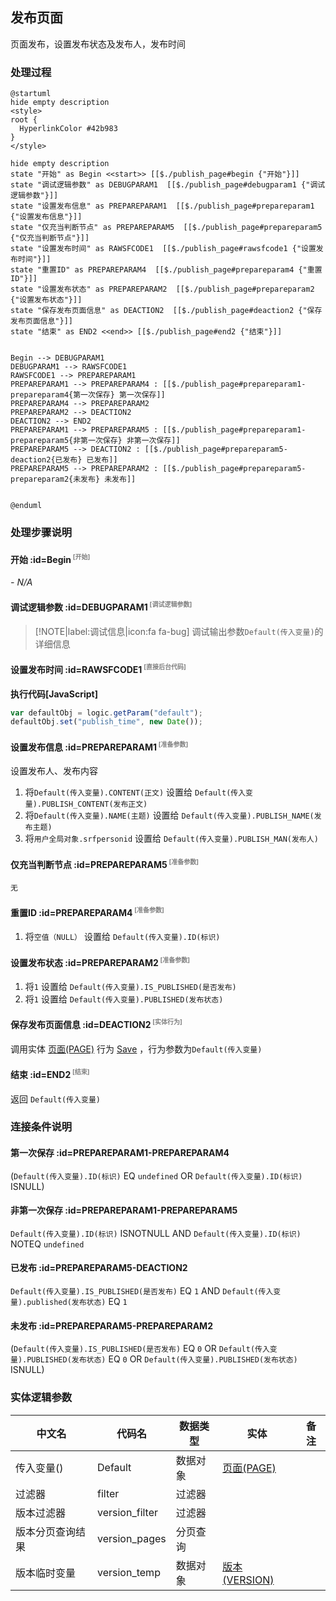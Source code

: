 ## 发布页面 <!-- {docsify-ignore-all} -->

   页面发布，设置发布状态及发布人，发布时间

### 处理过程

```plantuml
@startuml
hide empty description
<style>
root {
  HyperlinkColor #42b983
}
</style>

hide empty description
state "开始" as Begin <<start>> [[$./publish_page#begin {"开始"}]]
state "调试逻辑参数" as DEBUGPARAM1  [[$./publish_page#debugparam1 {"调试逻辑参数"}]]
state "设置发布信息" as PREPAREPARAM1  [[$./publish_page#prepareparam1 {"设置发布信息"}]]
state "仅充当判断节点" as PREPAREPARAM5  [[$./publish_page#prepareparam5 {"仅充当判断节点"}]]
state "设置发布时间" as RAWSFCODE1  [[$./publish_page#rawsfcode1 {"设置发布时间"}]]
state "重置ID" as PREPAREPARAM4  [[$./publish_page#prepareparam4 {"重置ID"}]]
state "设置发布状态" as PREPAREPARAM2  [[$./publish_page#prepareparam2 {"设置发布状态"}]]
state "保存发布页面信息" as DEACTION2  [[$./publish_page#deaction2 {"保存发布页面信息"}]]
state "结束" as END2 <<end>> [[$./publish_page#end2 {"结束"}]]


Begin --> DEBUGPARAM1
DEBUGPARAM1 --> RAWSFCODE1
RAWSFCODE1 --> PREPAREPARAM1
PREPAREPARAM1 --> PREPAREPARAM4 : [[$./publish_page#prepareparam1-prepareparam4{第一次保存} 第一次保存]]
PREPAREPARAM4 --> PREPAREPARAM2
PREPAREPARAM2 --> DEACTION2
DEACTION2 --> END2
PREPAREPARAM1 --> PREPAREPARAM5 : [[$./publish_page#prepareparam1-prepareparam5{非第一次保存} 非第一次保存]]
PREPAREPARAM5 --> DEACTION2 : [[$./publish_page#prepareparam5-deaction2{已发布} 已发布]]
PREPAREPARAM5 --> PREPAREPARAM2 : [[$./publish_page#prepareparam5-prepareparam2{未发布} 未发布]]


@enduml
```


### 处理步骤说明

#### 开始 :id=Begin<sup class="footnote-symbol"> <font color=gray size=1>[开始]</font></sup>



*- N/A*
#### 调试逻辑参数 :id=DEBUGPARAM1<sup class="footnote-symbol"> <font color=gray size=1>[调试逻辑参数]</font></sup>



> [!NOTE|label:调试信息|icon:fa fa-bug]
> 调试输出参数`Default(传入变量)`的详细信息


#### 设置发布时间 :id=RAWSFCODE1<sup class="footnote-symbol"> <font color=gray size=1>[直接后台代码]</font></sup>



<p class="panel-title"><b>执行代码[JavaScript]</b></p>

```javascript
var defaultObj = logic.getParam("default");
defaultObj.set("publish_time", new Date());
```

#### 设置发布信息 :id=PREPAREPARAM1<sup class="footnote-symbol"> <font color=gray size=1>[准备参数]</font></sup>

设置发布人、发布内容

1. 将`Default(传入变量).CONTENT(正文)` 设置给  `Default(传入变量).PUBLISH_CONTENT(发布正文)`
2. 将`Default(传入变量).NAME(主题)` 设置给  `Default(传入变量).PUBLISH_NAME(发布主题)`
3. 将`用户全局对象.srfpersonid` 设置给  `Default(传入变量).PUBLISH_MAN(发布人)`

#### 仅充当判断节点 :id=PREPAREPARAM5<sup class="footnote-symbol"> <font color=gray size=1>[准备参数]</font></sup>




    无

#### 重置ID :id=PREPAREPARAM4<sup class="footnote-symbol"> <font color=gray size=1>[准备参数]</font></sup>



1. 将`空值（NULL）` 设置给  `Default(传入变量).ID(标识)`

#### 设置发布状态 :id=PREPAREPARAM2<sup class="footnote-symbol"> <font color=gray size=1>[准备参数]</font></sup>



1. 将`1` 设置给  `Default(传入变量).IS_PUBLISHED(是否发布)`
2. 将`1` 设置给  `Default(传入变量).PUBLISHED(发布状态)`

#### 保存发布页面信息 :id=DEACTION2<sup class="footnote-symbol"> <font color=gray size=1>[实体行为]</font></sup>



调用实体 [页面(PAGE)](module/Wiki/article_page.md) 行为 [Save](module/Wiki/article_page#行为) ，行为参数为`Default(传入变量)`

#### 结束 :id=END2<sup class="footnote-symbol"> <font color=gray size=1>[结束]</font></sup>



返回 `Default(传入变量)`


### 连接条件说明
#### 第一次保存 :id=PREPAREPARAM1-PREPAREPARAM4

(`Default(传入变量).ID(标识)` EQ `undefined` OR `Default(传入变量).ID(标识)` ISNULL)
#### 非第一次保存 :id=PREPAREPARAM1-PREPAREPARAM5

`Default(传入变量).ID(标识)` ISNOTNULL AND `Default(传入变量).ID(标识)` NOTEQ `undefined`
#### 已发布 :id=PREPAREPARAM5-DEACTION2

`Default(传入变量).IS_PUBLISHED(是否发布)` EQ `1` AND `Default(传入变量).published(发布状态)` EQ `1`
#### 未发布 :id=PREPAREPARAM5-PREPAREPARAM2

(`Default(传入变量).IS_PUBLISHED(是否发布)` EQ `0` OR `Default(传入变量).PUBLISHED(发布状态)` EQ `0` OR `Default(传入变量).PUBLISHED(发布状态)` ISNULL)


### 实体逻辑参数

|    中文名   |    代码名    |  数据类型    |  实体   |备注 |
| --------| --------| -------- | -------- | --------   |
|传入变量(<i class="fa fa-check"/></i>)|Default|数据对象|[页面(PAGE)](module/Wiki/article_page.md)||
|过滤器|filter|过滤器|||
|版本过滤器|version_filter|过滤器|||
|版本分页查询结果|version_pages|分页查询|||
|版本临时变量|version_temp|数据对象|[版本(VERSION)](module/Base/version.md)||
